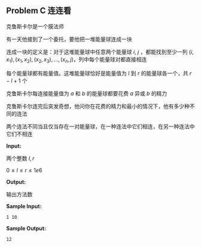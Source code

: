 ## Problem C    连连看

克鲁斯卡尔是一个膜法师

有一天他接到了一个委托，要他把一堆能量球连成一块

连成一块的定义是：对于这堆能量球中任意两个能量球 $i,\ j$ ，都能找到至少一列 $(i,x_1),(x_1,x_2),(x_2,x_3),...,(x_n,j)$，列中每个能量球对都直接相连

每个能量球都有能量值。这堆能量球恰好是能量值为 $l$ 到 $r$ 的能量球各一个，共 $r-l+1$ 个

克鲁斯卡尔每连接能量值为 $a$ 和 $b$ 的能量球都要花费 $a$ 异或 $b$ 的精力

克鲁斯卡尔连完后突发奇想，他问你在花费的精力和最小的情况下，他有多少种不同的连法

两个连法不同当且仅当存在一对能量球，在一种连法中它们相连，在另一种连法中它们不相连

__Input:__

两个整数 $l,r$

$0\leq l \leq r \leq 1e6$

__Output:__

输出方法数

__Sample Input:__

```
1 10
```

__Sample Output:__

```
12
```

